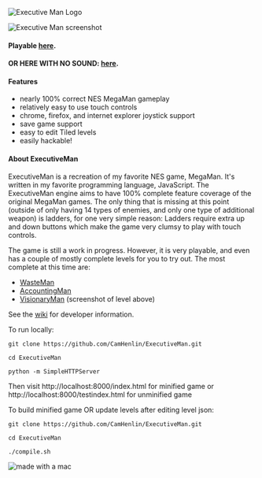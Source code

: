![Executive Man Logo](https://raw.githubusercontent.com/CamHenlin/ExecutiveMan/master/images/execmanlogobig.png "executive man logo")

![Executive Man screenshot](https://raw.githubusercontent.com/CamHenlin/ExecutiveMan/master/images/screenshot.png "executive man screenshot")

#### Playable [here](http://executive-man.com/).
#### OR HERE WITH NO SOUND: [here](http://executive-man.com/?soundoff=true).

#### Features
- nearly 100% correct NES MegaMan gameplay
- relatively easy to use touch controls
- chrome, firefox, and internet explorer joystick support
- save game support
- easy to edit Tiled levels
- easily hackable!

#### About ExecutiveMan
ExecutiveMan is a recreation of my favorite NES game, MegaMan. It's written in my favorite programming language, JavaScript. The ExecutiveMan engine aims to have 100% complete feature coverage of the original MegaMan games. The only thing that is missing at this point (outside of only having 14 types of enemies, and only one type of additional weapon) is ladders, for one very simple reason: Ladders require extra up and down buttons which make the game very clumsy to play with touch controls.

The game is still a work in progress. However, it is very playable, and even has a couple of mostly complete levels for you to try out. The most complete at this time are:
- [WasteMan](http://executive-man.com/?level=0)
- [AccountingMan](http://executive-man.com/?level=1)
- [VisionaryMan](http://executive-man.com/?level=8) (screenshot of level above)

See the [wiki](https://github.com/CamHenlin/ExecutiveMan/wiki) for developer information.

To run locally:
```
git clone https://github.com/CamHenlin/ExecutiveMan.git

cd ExecutiveMan

python -m SimpleHTTPServer
```
Then visit http://localhost:8000/index.html for minified game or http://localhost:8000/testindex.html for unminified game

To build minified game OR update levels after editing level json:
```
git clone https://github.com/CamHenlin/ExecutiveMan.git

cd ExecutiveMan

./compile.sh
```

![made with a mac](http://henlin.org/mac.gif "made with a mac")